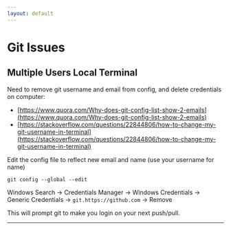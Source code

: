 ```yaml
---
layout: default
---
```


# Git Issues

## Multiple Users Local Terminal
Need to remove git username and email from config, and delete credentials on computer:
- [https://www.quora.com/Why-does-git-config-list-show-2-emails](https://www.quora.com/Why-does-git-config-list-show-2-emails)
- [https://stackoverflow.com/questions/22844806/how-to-change-my-git-username-in-terminal](https://stackoverflow.com/questions/22844806/how-to-change-my-git-username-in-terminal)

Edit the config file to reflect new email and name (use your username for name)
```
git config --global --edit 
```

Windows Search -> Credentials Manager -> Windows Credentials -> Generic Credentials -> `git.https://github.com` -> Remove

This will prompt git to make you login on your next push/pull.

---
